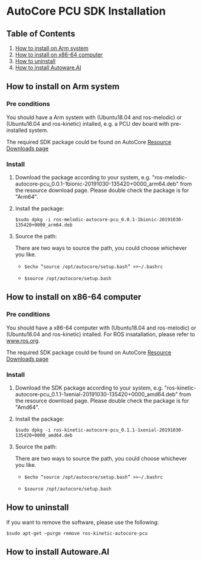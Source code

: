 # AutoCore PCU SDK Installation

## Table of Contents

1. [How to install on Arm system](#how-to-install-on-arm-system)  
2. [How to install on x86-64 computer](#how-to-install-on-x86-64-computer)  
3. [How to uninstall](#how-to-uninstall)
3. [How to install Autoware.AI](#how-to-install-autowareai)  

## How to install on Arm system

### Pre conditions
You should have a Arm system with (Ubuntu18.04 and ros-melodic) or (Ubuntu16.04 and ros-kinetic) intalled, e.g. a PCU dev board with pre-installed system.

The required SDK package could be found on AutoCore [Resource Downloads page](Resource_download.md)

### Install

1. Download the package according to your system, e.g. "ros-melodic-autocore-pcu_0.0.1-1bionic-20191030-135420+0000_arm64.deb" from the resource download page. Please double check the package is for "Arm64".

2. Install the package:

    `$sudo dpkg -i ros-melodic-autocore-pcu_0.0.1-1bionic-20191030-135420+0000_arm64.deb`

3. Source the path:

    There are two ways to source the path, you could choose whichever you like.

    - `$echo “source /opt/autocore/setup.bash” >>~/.bashrc`
    
    - `$source /opt/autocore/setup.bash`

## How to install on x86-64 computer

### Pre conditions
You should have a x86-64 computer with (Ubuntu18.04 and ros-melodic) or (Ubuntu16.04 and ros-kinetic) intalled. For ROS insatallation, please refer to www.ros.org.

The required SDK package could be found on AutoCore [Resource Downloads page](Resource_download.md)

### Install

1. Download the SDK package according to your system, e.g. "ros-kinetic-autocore-pcu_0.1.1-1xenial-20191030-135420+0000_amd64.deb" from the resource download page. Please double check the package is for "Amd64".

2. Install the package:

    `$sudo dpkg -i ros-kinetic-autocore-pcu_0.1.1-1xenial-20191030-135420+0000_amd64.deb`

3. Source the path:

    There are two ways to source the path, you could choose whichever you like.

    - `$echo “source /opt/autocore/setup.bash” >>~/.bashrc`
    
    - `$source /opt/autocore/setup.bash`


## How to uninstall

If you want to remove the software, please use the following:

`$sudo apt-get –purge remove ros-kinetic-autocore-pcu`


## How to install Autoware.AI

